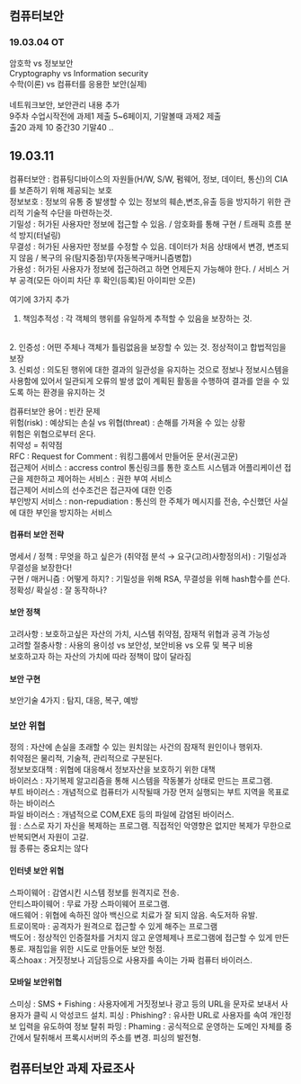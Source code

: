 ## 컴퓨터보안

### 19.03.04  OT
암호학 vs 정보보안 <br>
Cryptography vs Information security <br>
수학(이론) vs 컴퓨터를 응용한 보안(실제) <br>
<br>
네트워크보안, 보안관리 내용 추가<br>
9주차 수업시작전에 과제1 제출 5~6페이지, 기말볼때 과제2 제출<br>
출20 과제 10 중간30 기말40
..
## 19.03.11
컴퓨터보안 : 컴퓨팅디바이스의 자원들(H/W, S/W, 펌웨어, 정보, 데이터, 통신)의 CIA를 보존하기 위해 제공되는 보호
<br>
정보보호 : 정보의 유통 중 발생할 수 있는 정보의 훼손,변조,유출 등을 방지하기 위한 관리적 기술적 수단을 마련하는것.
<br>
기밀성 : 허가된 사용자만 정보에 접근할 수 있음. / 암호화를 통해 구현 / 트래픽 흐름 분석 방지(터널링)
<br>
무결성 : 허가된 사용자만 정보를 수정할 수 있음. 데이터가 처음 상태에서 변경, 변조되지 않음 / 복구의 유(탐지중점)무(자동복구매커니즘병합)
<br>
가용성 : 허가된 사용자가 정보에 접근하려고 하면 언제든지 가능해야 한다. / 서비스 거부 공격(모든 아이피 차단 후 확인(등록)된 아이피만 오픈)
<br>

여기에 3가지 추가 
<br>
1. 책임추적성 : 각 객체의 행위를 유일하게 추적할 수 있음을 보장하는 것.
<br>
2. 인증성 : 어떤 주체나 객체가 틀림없음을 보장할 수 있는 것. 정상적이고 합법적임을 보장
<br>
3. 신뢰성 : 의도된 행위에 대한 결과의 일관성을 유지하는 것으로 정보나 정보시스템을 사용함에 있어서 일관되게 오류의 발생 없이 계획된 활동을 수행하여 결과를 얻을 수 있도록 하는 환경을 유지하는 것
<br>

컴퓨터보안 용어 : 빈칸 문제
<br>
위험(risk) : 예상되는 손실 vs 위협(threat) : 손해를 가져올 수 있는 상황
<br>
위험은 위협으로부터 온다.
<br>
취약성 = 취약점
<br>
RFC : Request for Comment : 워킹그룹에서 만들어둔 문서(권고문)<br>
접근제어 서비스 : accress control  통신링크를 통한 호스트 시스템과 어플리케이션 접근을 제한하고 제어하는 서비스 : 권한 부여 서비스
<br>
접근제어 서비스의 선수조건은 접근자에 대한 인증
<br>
부인방지 서비스 : non-repudiation : 통신의 한 주체가 메시지를 전송, 수신했던 사실에 대한 부인을 방지하는 서비스
<br>

#### 컴퓨터 보안 전략
명세서 / 정책 : 무엇을 하고 싶은가 (취약점 분석 → 요구(고려)사항정의서) : 기밀성과 무결성을 보장한다!
<br>
구현 / 매커니즘 : 어떻게 하지? : 기밀성을 위해 RSA, 무결성을 위해 hash함수를 쓴다.
<br>
정확성/ 확실성 : 잘 동작하나? 
<br>
#### 보안 정책
고려사항 : 보호하고싶은 자산의 가치, 시스템 취약점, 잠재적 위협과 공격 가능성
<br>
고려할 절충사항 : 사용의 용이성 vs 보안성, 보안비용 vs 오류 및 복구 비용
<br>
보호하고자 하는 자산의 가치에 따라 정책이 많이 달라짐
<br>
#### 보안 구현
보안기술 4가지 : 탐지, 대응, 복구, 예방 
<br>

### 보안 위협
정의 : 자산에 손실을 초래할 수 있는 원치않는 사건의 잠재적 원인이나 행위자.
<br>
취약점은 물리적, 기술적, 관리적으로 구분된다.
<br>
정보보호대책 : 위협에 대응해서 정보자산을 보호하기 위한 대책
<br>
바이러스 : 자기복제 알고리즘을 통해 시스템을 작동불가 상태로 만드는 프로그램.
<br>
부트 바이러스 : 개념적으로 컴퓨터가 시작될때 가장 먼저 실행되는 부트 지역을 목표로 하는 바이러스
<br>
파일 바이러스 : 개념적으로 COM,EXE 등의 파일에 감염된 바이러스. 
<br>
웜 : 스스로 자기 자신을 복제하는 프로그램. 직접적인 악영향은 없지만 복제가 무한으로 반복되면서 자원이 고갈.
<br>
웜 종류는 중요치는 않다
<br>
#### 인터넷 보안 위협
스파이웨어 : 감염시킨 시스템 정보를 원격지로 전송.
<br>
안티스파이웨어 : 무료 가장 스파이웨어 프로그램.
<br>
애드웨어 : 위협에 속하진 않아 백신으로 치료가 잘 되지 않음. 속도저하 유발.
<br>
트로이목마 : 공격자가 원격으로 접근할 수 있게 해주는 프로그램
<br>
백도어 : 정상적인 인증절차를 거치지 않고 운영체제나 프로그램에 접근할 수 있게 만든 통로. 재침입을 위한 시도로 만들어둔 보안 헛점.
<br>
혹스hoax : 거짓정보나 괴담등으로 사용자를 속이는 가짜 컴퓨터 바이러스.
<br>
#### 모바일 보안위협
스미싱 : SMS + Fishing : 사용자에게 거짓정보나 광고 등의 URL을 문자로 보내서 사용자가 클릭 시 악성코드 설치.
피싱 : Phishing? : 유사한 URL로 사용자를 속여 개인정보 입력을 유도하여 정보 탈취
파밍 : Phaming : 공식적으로 운영하는 도메인 자체를 중간에서 탈취해서 프록시서버의 주소를 변경. 피싱의 발전형.

## 컴퓨터보안 과제 자료조사

